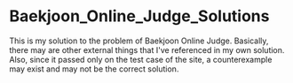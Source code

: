 # Baekjoon_Online_Judge_Solutions
This is my solution to the problem of Baekjoon Online Judge. Basically, there may are other external things that I've referenced in my own solution. Also, since it passed only on the test case of the site, a counterexample may exist and may not be the correct solution.
